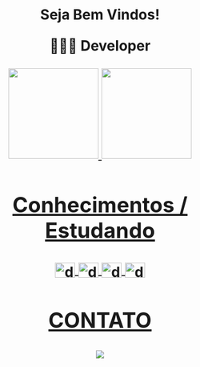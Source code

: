 <h1 align="center"> Seja Bem Vindos!

👨🏽‍💻 Developer 

<div align="center">
    <a href="https://github.com/DaniloED">
    <img height="180em" src="https://github-readme-stats.vercel.app/api?username=daniloEd&show_icons=true&theme=dark&include_all_commits=true&count_private=true"/>
    <img height="180em" src="https://github-readme-stats.vercel.app/api/top-langs/?username=anuraghazra&show_icons=true&theme=radical"/>
</div>
  <h2>Conhecimentos / Estudando </h2>
  <div style="display: inline_block">
    <img align="center" alt="dan-Js" height="30" width="40" src="https://img.shields.io/badge/Java-ED8B00?style=for-the-badge&logo=java&logoColor=white">
    <img align="center" alt="dan-HTML" height="30" width="40" src="https://img.shields.io/badge/HTML5-E34F26?style=for-the-badge&logo=html5&logoColor=white">
    <img align="center" alt="dan-CSS" height="30" width="40" src="https://img.shields.io/badge/CSS3-1572B6?style=for-the-badge&logo=css3&logoColor=white">   
    <img align="center" alt="dan-git" height="30" width="40" src="https://img.shields.io/badge/GIT-E44C30?style=for-the-badge&logo=git&logoColor=white">
</div>
  
  ##
  <h2>CONTATO</h2>
<div>
   <a href="https://www.linkedin.com/in/daniloestevo/" target="_blank"><img src="https://img.shields.io/badge/-LinkedIn-%230077B5?style=for-the-badge&logo=linkedin&logoColor=white" target="_blank"></a> 
</div>
  <!--
![Snake animation](https://github.com/juliaeduarda-rg/juliaeduarda-rg/blob/output/github-contribution-grid-snake.svg)
-->
